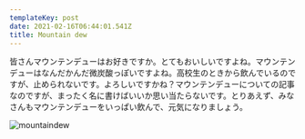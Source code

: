 ```yaml
---
templateKey: post
date: 2021-02-16T06:44:01.541Z
title: Mountain dew
---
```

皆さんマウンテンデューはお好きですか。とてもおいしいですよね。マウンテンデューはなんだかんだ微炭酸っぽいですよね。高校生のときから飲んでいるのですが、止められないです。よろしいですかね？マウンテンデューについての記事なのですが、まったく名に書けばいいか思い当たらないです。とりあえず、みなさんもマウンテンデューをいっぱい飲んで、元気になりましょう。

![mountaindew](assets/mountain.png "mountaindew")